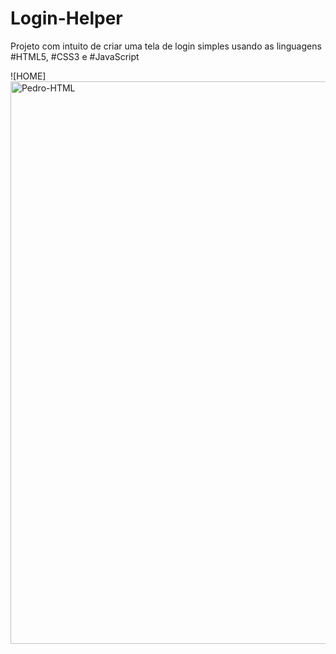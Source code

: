 # Login-Helper
Projeto com intuito de criar uma tela de login simples usando as linguagens #HTML5, #CSS3 e #JavaScript

![HOME] 
<img align="center" alt="Pedro-HTML" height="900" width="1920" src="https://github.com/pedrinw/Login-Helper/blob/master/readme/home.png">
